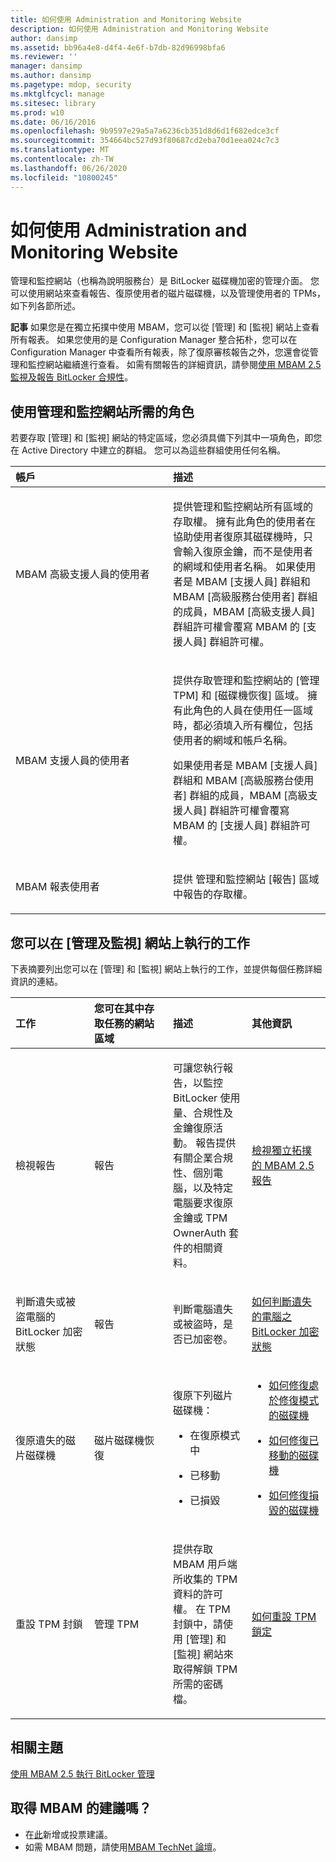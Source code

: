 ```yaml
---
title: 如何使用 Administration and Monitoring Website
description: 如何使用 Administration and Monitoring Website
author: dansimp
ms.assetid: bb96a4e8-d4f4-4e6f-b7db-82d96998bfa6
ms.reviewer: ''
manager: dansimp
ms.author: dansimp
ms.pagetype: mdop, security
ms.mktglfcycl: manage
ms.sitesec: library
ms.prod: w10
ms.date: 06/16/2016
ms.openlocfilehash: 9b9597e29a5a7a6236cb351d8d6d1f682edce3cf
ms.sourcegitcommit: 354664bc527d93f80687cd2eba70d1eea024c7c3
ms.translationtype: MT
ms.contentlocale: zh-TW
ms.lasthandoff: 06/26/2020
ms.locfileid: "10800245"
---
```

# 如何使用 Administration and Monitoring Website


管理和監控網站（也稱為說明服務台）是 BitLocker 磁碟機加密的管理介面。 您可以使用網站來查看報告、復原使用者的磁片磁碟機，以及管理使用者的 TPMs，如下列各節所述。

**記事** 如果您是在獨立拓撲中使用 MBAM，您可以從 [管理] 和 [監視] 網站上查看所有報表。 如果您使用的是 Configuration Manager 整合拓朴，您可以在 Configuration Manager 中查看所有報表，除了復原審核報告之外，您還會從管理和監控網站繼續進行查看。 如需有關報告的詳細資訊，請參閱[使用 MBAM 2.5 監視及報告 BitLocker 合規性](monitoring-and-reporting-bitlocker-compliance-with-mbam-25.md)。

 

## 使用管理和監控網站所需的角色


若要存取 [管理] 和 [監視] 網站的特定區域，您必須具備下列其中一項角色，即您在 Active Directory 中建立的群組。 您可以為這些群組使用任何名稱。

<table>
<colgroup>
<col width="50%" />
<col width="50%" />
</colgroup>
<thead>
<tr class="header">
<th align="left">帳戶</th>
<th align="left">描述</th>
</tr>
</thead>
<tbody>
<tr class="odd">
<td align="left"><p>MBAM 高級支援人員的使用者</p></td>
<td align="left"><p>提供管理和監控網站所有區域的存取權。 擁有此角色的使用者在協助使用者復原其磁碟機時，只會輸入復原金鑰，而不是使用者的網域和使用者名稱。 如果使用者是 MBAM [支援人員] 群組和 MBAM [高級服務台使用者] 群組的成員，MBAM [高級支援人員] 群組許可權會覆寫 MBAM 的 [支援人員] 群組許可權。</p>
<p></p></td>
</tr>
<tr class="even">
<td align="left"><p>MBAM 支援人員的使用者</p></td>
<td align="left"><p>提供存取管理和監控網站的 [管理 TPM] 和 [磁碟機恢復] 區域。 擁有此角色的人員在使用任一區域時，都必須填入所有欄位，包括使用者的網域和帳戶名稱。</p>
<p>如果使用者是 MBAM [支援人員] 群組和 MBAM [高級服務台使用者] 群組的成員，MBAM [高級支援人員] 群組許可權會覆寫 MBAM 的 [支援人員] 群組許可權。</p></td>
</tr>
<tr class="odd">
<td align="left"><p>MBAM 報表使用者</p></td>
<td align="left"><p>提供 <strong> </strong> 管理和監控網站 [報告] 區域中報告的存取權。</p></td>
</tr>
</tbody>
</table>

 

## 您可以在 [管理及監視] 網站上執行的工作


下表摘要列出您可以在 [管理] 和 [監視] 網站上執行的工作，並提供每個任務詳細資訊的連結。

<table>
<colgroup>
<col width="25%" />
<col width="25%" />
<col width="25%" />
<col width="25%" />
</colgroup>
<thead>
<tr class="header">
<th align="left">工作</th>
<th align="left">您可在其中存取任務的網站區域</th>
<th align="left">描述</th>
<th align="left">其他資訊</th>
</tr>
</thead>
<tbody>
<tr class="odd">
<td align="left"><p>檢視報告</p></td>
<td align="left"><p>報告</p></td>
<td align="left"><p>可讓您執行報告，以監控 BitLocker 使用量、合規性及金鑰復原活動。 報告提供有關企業合規性、個別電腦，以及特定電腦要求復原金鑰或 TPM OwnerAuth 套件的相關資料。</p></td>
<td align="left"><p><a href="viewing-mbam-25-reports-for-the-stand-alone-topology.md" data-raw-source="[Viewing MBAM 2.5 Reports for the Stand-alone Topology](viewing-mbam-25-reports-for-the-stand-alone-topology.md)">檢視獨立拓撲的 MBAM 2.5 報告</a></p></td>
</tr>
<tr class="even">
<td align="left"><p>判斷遺失或被盜電腦的 BitLocker 加密狀態</p></td>
<td align="left"><p>報告</p></td>
<td align="left"><p>判斷電腦遺失或被盜時，是否已加密卷。</p></td>
<td align="left"><p><a href="how-to-determine-bitlocker-encryption-state-of-lost-computers-mbam-25.md" data-raw-source="[How to Determine BitLocker Encryption State of Lost Computers](how-to-determine-bitlocker-encryption-state-of-lost-computers-mbam-25.md)">如何判斷遺失的電腦之 BitLocker 加密狀態</a></p></td>
</tr>
<tr class="odd">
<td align="left"><p>復原遺失的磁片磁碟機</p></td>
<td align="left"><p>磁片磁碟機恢復</p></td>
<td align="left"><p>復原下列磁片磁碟機：</p>
<ul>
<li><p>在復原模式中</p></li>
<li><p>已移動</p></li>
<li><p>已損毀</p></li>
</ul></td>
<td align="left"><ul>
<li><p><a href="how-to-recover-a-drive-in-recovery-mode-mbam-25.md" data-raw-source="[How to Recover a Drive in Recovery Mode](how-to-recover-a-drive-in-recovery-mode-mbam-25.md)">如何修復處於修復模式的磁碟機</a></p></li>
<li><p><a href="how-to-recover-a-moved-drive-mbam-25.md" data-raw-source="[How to Recover a Moved Drive](how-to-recover-a-moved-drive-mbam-25.md)">如何修復已移動的磁碟機</a></p></li>
<li><p><a href="how-to-recover-a-corrupted-drive-mbam-25.md" data-raw-source="[How to Recover a Corrupted Drive](how-to-recover-a-corrupted-drive-mbam-25.md)">如何修復損毀的磁碟機</a></p></li>
</ul></td>
</tr>
<tr class="even">
<td align="left"><p>重設 TPM 封鎖</p></td>
<td align="left"><p>管理 TPM</p></td>
<td align="left"><p>提供存取 MBAM 用戶端所收集的 TPM 資料的許可權。 在 TPM 封鎖中，請使用 [管理] 和 [監視] 網站來取得解鎖 TPM 所需的密碼檔。</p></td>
<td align="left"><p><a href="how-to-reset-a-tpm-lockout-mbam-25.md" data-raw-source="[How to Reset a TPM Lockout](how-to-reset-a-tpm-lockout-mbam-25.md)">如何重設 TPM 鎖定</a></p></td>
</tr>
</tbody>
</table>

 


## 相關主題


[使用 MBAM 2.5 執行 BitLocker 管理](performing-bitlocker-management-with-mbam-25.md)

 

## 取得 MBAM 的建議嗎？
- 在[此](http://mbam.uservoice.com/forums/268571-microsoft-bitlocker-administration-and-monitoring)新增或投票建議。 
- 如需 MBAM 問題，請使用[MBAM TechNet 論壇](https://social.technet.microsoft.com/Forums/home?forum=mdopmbam)。 





